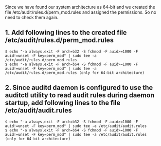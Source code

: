 Since we have found our system architecture as 64-bit and we created the file /etc/audit/rules.d/perm_mod.rules and assigned the permissions. So no need to check them again.

## 1. Add following lines to the created file /etc/audit/rules.d/perm_mod.rules
    $ echo "-a always,exit -F arch=b32 -S fchmod -F auid>=1000 -F auid!=unset -F key=perm_mod" | sudo tee -a /etc/audit/rules.d/perm_mod.rules
    $ echo "-a always,exit -F arch=b64 -S fchmod -F auid>=1000 -F auid!=unset -F key=perm_mod" | sudo tee -a /etc/audit/rules.d/perm_mod.rules (only for 64-bit architecture)

## 2. Since auditd daemon is configured to use the auditctl utility to read audit rules during daemon startup, add following lines to the file /etc/audit/audit.rules
    $ echo "-a always,exit -F arch=b32 -S fchmod -F auid>=1000 -F auid!=unset -F key=perm_mod" | sudo tee -a /etc/audit/audit.rules
    $ echo "-a always,exit -F arch=b64 -S fchmod -F auid>=1000 -F auid!=unset -F key=perm_mod" | sudo tee -a /etc/audit/audit.rules (only for 64-bit architecture)
    
